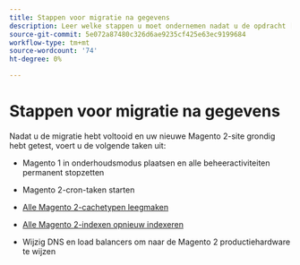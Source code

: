 ```yaml
---
title: Stappen voor migratie na gegevens
description: Leer welke stappen u moet ondernemen nadat u de opdracht [!DNL Data Migration Tool] om gegevens te migreren van Magento 1 naar Magento 2.
source-git-commit: 5e072a87480c326d6ae9235cf425e63ec9199684
workflow-type: tm+mt
source-wordcount: '74'
ht-degree: 0%

---
```



# Stappen voor migratie na gegevens

Nadat u de migratie hebt voltooid en uw nieuwe Magento 2-site grondig hebt getest, voert u de volgende taken uit:

* Magento 1 in onderhoudsmodus plaatsen en alle beheeractiviteiten permanent stopzetten

* Magento 2-cron-taken starten

* [Alle Magento 2-cachetypen leegmaken](../../../configuration/cli/manage-cache.md#clean-and-flush-cache-types)

* [Alle Magento 2-indexen opnieuw indexeren](../../../configuration/cli/manage-indexers.md#reindex)

* Wijzig DNS en load balancers om naar de Magento 2 productiehardware te wijzen
